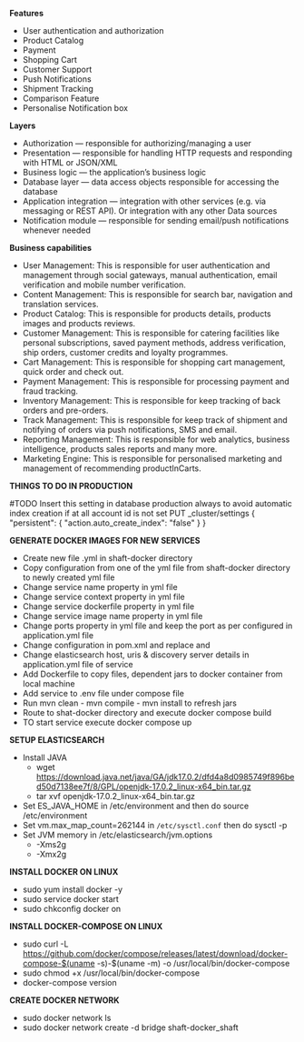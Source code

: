 **Features**
- User authentication and authorization
- Product Catalog
- Payment
- Shopping Cart
- Customer Support
- Push Notifications
- Shipment Tracking
- Comparison Feature
- Personalise Notification box

**Layers**
- Authorization — responsible for authorizing/managing a user
- Presentation — responsible for handling HTTP requests and responding with HTML or JSON/XML
- Business logic — the application’s business logic
- Database layer — data access objects responsible for accessing the database
- Application integration — integration with other services (e.g. via messaging or REST API). Or integration with any other Data sources
- Notification module — responsible for sending email/push notifications whenever needed

**Business capabilities**
- User Management: This is responsible for user authentication and management through social gateways, manual authentication, email verification and mobile number verification.
- Content Management: This is responsible for search bar, navigation and translation services.
- Product Catalog: This is responsible for products details, products images and products reviews.
- Customer Management: This is responsible for catering facilities like personal subscriptions, saved payment methods, address verification, ship orders, customer credits and loyalty programmes.
- Cart Management: This is responsible for shopping cart management, quick order and check out.
- Payment Management: This is responsible for processing payment and fraud tracking.
- Inventory Management: This is responsible for keep tracking of back orders and pre-orders.
- Track Management: This is responsible for keep track of shipment and notifying of orders via push notifications, SMS and email.
- Reporting Management: This is responsible for web analytics, business intelligence, products sales reports and many more.
- Marketing Engine: This is responsible for personalised marketing and management of recommending productInCarts.

**THINGS TO DO IN PRODUCTION**

#TODO
Insert this setting in database production always to avoid automatic index creation if at all account id is not set
PUT _cluster/settings
{
"persistent": {
"action.auto_create_index": "false"
}
}

**GENERATE DOCKER IMAGES FOR NEW SERVICES**
- Create new file <service-name>.yml in shaft-docker directory
- Copy configuration from one of the yml file from shaft-docker directory to newly created yml file
- Change service name property in yml file
- Change service context property in yml file
- Change service dockerfile property in yml file
- Change service image name property in yml file
- Change ports property in yml file and keep the port as per configured in application.yml file
- Change <build> configuration in pom.xml and replace <mainClass> and <finalName>
- Change elasticsearch host, uris & discovery server details in application.yml file of service
- Add Dockerfile to copy files, dependent jars to docker container from local machine
- Add service to .env file under compose file
- Run mvn clean - mvn compile - mvn install to refresh jars
- Route to shat-docker directory and execute docker compose build
- TO start service execute docker compose up

**SETUP ELASTICSEARCH**
- Install JAVA
  - wget https://download.java.net/java/GA/jdk17.0.2/dfd4a8d0985749f896bed50d7138ee7f/8/GPL/openjdk-17.0.2_linux-x64_bin.tar.gz
  - tar xvf openjdk-17.0.2_linux-x64_bin.tar.gz
- Set ES_JAVA_HOME in /etc/environment and then do source /etc/environment
- Set vm.max_map_count=262144 in `/etc/sysctl.conf` then do sysctl -p
- Set JVM memory in /etc/elasticsearch/jvm.options
  - -Xms2g
  - -Xmx2g

**INSTALL DOCKER ON LINUX**
- sudo yum install docker -y
- sudo service docker start
- sudo chkconfig docker on <!--- make docker autostart -->

**INSTALL DOCKER-COMPOSE ON LINUX**
- sudo curl -L https://github.com/docker/compose/releases/latest/download/docker-compose-$(uname -s)-$(uname -m) -o /usr/local/bin/docker-compose
- sudo chmod +x /usr/local/bin/docker-compose
- docker-compose version

**CREATE DOCKER NETWORK**
- sudo docker network ls
- sudo docker network create -d bridge shaft-docker_shaft
